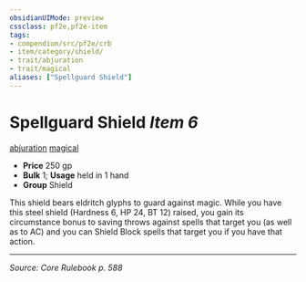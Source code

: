 ```yaml
---
obsidianUIMode: preview
cssclass: pf2e,pf2e-item
tags:
- compendium/src/pf2e/crb
- item/category/shield/
- trait/abjuration
- trait/magical
aliases: ["Spellguard Shield"]
---
```

# Spellguard Shield *Item 6*  
[abjuration](abjuration.md "Abjuration School Trait")  [magical](magical.md "Magical Item Trait")  

- **Price** 250 gp
- **Bulk** 1; **Usage** held in 1 hand
- **Group** Shield 

This shield bears eldritch glyphs to guard against magic. While you have this steel shield (Hardness 6, HP 24, BT 12) raised, you gain its circumstance bonus to saving throws against spells that target you (as well as to AC) and you can Shield Block spells that target you if you have that action.


---
*Source: Core Rulebook p. 588*
